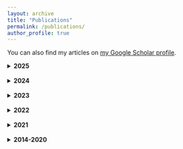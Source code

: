 ```yaml
---
layout: archive
title: "Publications"
permalink: /publications/
author_profile: true
---
```


You can also find my articles on [my Google Scholar profile](https://scholar.google.com/citations?user=gfxEXdAAAAAJ&hl=en).

<details markdown=1>
<summary><b>2025</b></summary>

* R. Lettmoden, **P. M. Achanccaray Diaz**, K. Bittner, M. Gerke. [*MultiGFM: Multi-temporal Framework for Multi-modal Geospatial Foundation Models*](https://www.dgpf.de/src/tagung/jt2025/proceedings/paper/10_3LT2025_Lettmoden_et_al.pdf), Dreiländertagung der DGPF, der OVG und der SGPF, 2025, 182-200.
* Saba, F., **Achanccaray, P.**, and Gerke, M. [*Land use/Land cover mapping to monitor dead tree areas using multi-modal, multi-temporal Remote Sensing imagery and a deep learning model*](https://meetingorganizer.copernicus.org/EGU25/EGU25-6990.html), EGU General Assembly 2025, Vienna, Austria, EGU25-6990. DOI:10.5194/egusphere-egu25-6990.
* Rohrer M, Backhaus J, Bestmann U, De Arriba López V, **Achanccaray P**, Gerke M, et al. [*Experimental studies on multi-scale data-driven methods within the framework of structural health monitoring*](https://onlinelibrary.wiley.com/doi/full/10.1002/cend.202400036). Civil Engineering Design. 2025. DOI:10.1002/cend.202400036.

</details>
<br />

<details markdown=1>
<summary><b>2024</b></summary>

* Harb, S., **Achanccaray, P.**, Maboudi, M., & Gerke, M. (2024). [*Multi-temporal crack segmentation in concrete structure using deep learning approaches*](https://arxiv.org/abs/2411.04620). arXiv preprint arXiv:2411.04620

* Nyandwi, E., Gerke, M. & **Achanccaray, P**. [*Local Evaluation of Large-scale Remote Sensing Machine Learning-generated Building and Road Dataset: The Case of Rwanda*](https://link.springer.com/article/10.1007/s41064-024-00297-9). PFG (2024), DOI:10.1007/s41064-024-00297-9

* Heinrich, A., Mende, V., Wesche, L., & **Achanccaray, P**. (2024). [*Database of recorded serial manufactured MLK-buildings (GDR) (Release 2) [Data set]*](https://doi.org/10.24355/dbbs.084-202403130624-0), DOI:10.24355/dbbs.084-202403130624-0

* A. Alamouri, J. Backhaus, V. De Arriba López, **P. M. Achanccaray Diaz**, M. Gerke. [*High-Resolution Data Capture and Interpretation in Support of Port Infrastructure Maintenance*](https://www.dgpf.de/src/tagung/jt2024/proceedings/paper/18_dgpf2024_Alamouri_et_al.pdf),DGPF-Jahrestagung, 2024, 269-278.

* M. Gerke, **P. M. Achanccaray Diaz**, S. Fekete, M. Figge, N. Fohrer, S. Giutronich, P. Keldenich, S. Lutz, M. Perk, A. Reinhardt, C. Richter, C. Rieck, B. Riedel, T. Riedemann, F. Saba, K. Schrader, A. Schröter, D. Szafranski, A. Taghavi, P. Wagner. [*Extremwettermanagement mit digitalen Multiskalen-Methoden: Das EXDIMUM-Projekt*](https://www.dgpf.de/src/tagung/jt2024/proceedings/paper/19_dgpf2024_Gerke_et_al.pdf),DGPF-Jahrestagung, 2024, 279-294.


</details>
<br />


<details markdown=1>
<summary><b>2023</b></summary>


* **Achanccaray, P.**, Gerke, M., Wesche, L., Hoyer, S., Thiele, K., Knufinke, U., and Krafczyk, C.: [*On the assessment of instance segmentation for the automatic detection of specific constructions from very high resolution airborne imagery*](https://isprs-archives.copernicus.org/articles/XLVIII-1-W2-2023/1303/2023/), Int. Arch. Photogramm. Remote Sens. Spatial Inf. Sci., XLVIII-1/W2-2023, 1303–1309, DOI: 10.5194/isprs-archives-XLVIII-1-W2-2023-1303-2023, 2023

* Wesche, L., **Achanccaray Diaz, P.**, Hoyer, S., Knufinke, U., Gerke, M., Krafczyk, C., & Thiele, K. (2023). [*Dataset of german steel system halls from the period of high modernism [Data set]*](https://leopard.tu-braunschweig.de/receive/dbbs_mods_00072870), DOI: 10.24355/dbbs.084-202305261242-0

* Leonhard Wesche, Sebastian Hoyer, Ulrich Knufinke, **Pedro Achanccaray**, Christina Krafczyk, Markus Gerke and Klaus Thiele. [*Technologien für die Baudenkmalpflege: Erfassung und Analyse von Systemhallen der Hochmoderne*](https://denkmalpflege.niedersachsen.de/aktuelles/publikationen/berichte-zur-denkmalpflege-in-niedersachsen-2-2023-227534.html), in: Berichte zur Denkmalpflege in Niedersachsen 43 (2023), 2, pp. 61-65

* Wesche, L., **Achanccaray, P.**, Hoyer, S. (2023). [Serielle Gebäude und wie man sie findet - Eine Methodik der Künstlichen Intelligenz zur Gebäudeerfassung](https://www.degruyter.com/document/isbn/9783868597950/html). In Gisbertz, O., Escherich, M., Hoyer, S., Putz, A., Weber, C. & DFG-Netzwerk Bauforschung Jüngere Baubestände 1945+ (Ed.). _Reallabor Nachkriegsmoderne: Zum Umgang mit jüngeren Denkmalen_. JOVIS Verlag GmbH

* **Achanccaray, P.**, Gerke, M., Wesche, L., Hoyer, S., Thiele, K., Knufinke, U., Krafczyk, C. [*Automatic Detection of Specific Constructions on a Large Scale Using Deep Learning in Very High Resolution Airborne Imagery*](https://link.springer.com/article/10.1007/s41064-023-00237-z). Journal of Photogrammetry, Remote Sensing and Geoinformation science – PFG 91, pp. 189-209 (2023), DOI:10.1007/s41064-023-00237-z


</details>
<br />

<details markdown=1>
<summary><b>2022</b></summary>

* **Achanccaray, Pedro**, Gerke, Markus, Hoyer, Sebastian, Knufinke, Ulrich, Krafczyk, Christina, Thiele, Klaus and Wesche, Leonhard. [*"Deep Learning in der Denkmal-Inventarisation: Zur automatisierten luftbildbasierten Erfassung von Systembauwerken"*](https://www.degruyter.com/document/doi/10.1515/DKP-2022-2013/pdf) Die Denkmalpflege, 80, no. 2, 2022, pp. 162-16. DOI:10.1515/DKP-2022-2013
* Heinrich, A., Mende, V., Wesche, L., & **Achanccaray, P.** (2022). [*Database of recorded serial manufactured MLK-buildings (GDR) (Release 1) [Data set]*](https://leopard.tu-braunschweig.de/receive/dbbs_mods_00070760), DOI:10.24355/dbbs.084-202206080745-0
* Ramirez, W., **Achanccaray, P.** & Pacheco, M.A. [*A comparative study of Deep Learning architectures for Classification of Natural and Human-made Sea Events in SAR images*](https://link.springer.com/article/10.1007/s44163-022-00017-5). Discov Artif Intell 2, 1 (2022). DOI:10.1007/s44163-022-00017-5

</details>
<br />

<details markdown=1>
<summary><b>2021</b></summary>

* Bento, V., Kohler, M., **Diaz, P.** et al. [*Improving deep learning performance by using Explainable Artificial Intelligence (XAI) approaches*](https://link.springer.com/article/10.1007/s44163-021-00008-y). Discov Artif Intell 1, 9 (2021). DOI:10.1007/s44163-021-00008-y


</details>
<br />

<details markdown=1>
<summary><b>2014-2020</b></summary>

* Sanches, I. D., Feitosa, R. Q., Montibeller, B., **Achanccaray Diaz, P. M.**, Luiz, A. J. B., Soares, M. D., Prudente, V. H. R., Vieira, D. C., Maurano, L. E. P., Happ, P. N., Chamorro, J., and Oldoni, L. V.: [*First results of the LEM benchmark database for agricultural applications*](https://isprs-archives.copernicus.org/articles/XLIII-B5-2020/251/2020/), Int. Arch. Photogramm. Remote Sens. Spatial Inf. Sci., XLIII-B5-2020, 251–256, DOI:10.5194/isprs-archives-XLIII-B5-2020-251-2020, 2020
* Ramirez, W., **Achanccaray, P.**, Mendoza, L. F., and Pacheco, M. A. C.: [*Deep convolutional neural networks for weed detection in agricultural crops using optical aerial images*](https://ieeexplore.ieee.org/document/9165562), Int. Arch. Photogramm. Remote Sens. Spatial Inf. Sci., XLII-3/W12-2020, 551–555, DOI:10.5194/isprs-archives-XLII-3-W12-2020-551-2020, 2020
* Soares, Marinalva Dias, Luciano Vieira Dutra, Gilson Alexandre Ostwald Pedro da Costa, Raul Queiroz Feitosa, Rogério Galante Negri, and **Pedro Diaz**. [*A Meta-Methodology for Improving Land Cover and Land Use Classification with SAR Imagery*](https://www.mdpi.com/2072-4292/12/6/961). Remote Sensing 12, no. 6 (2020): 961, DOI:10.3390/rs12060961

* Sothe, Camile, Cláudia Maria De Almeida, Marcos Benedito Schimalski, Veraldo Liesenberg, and **Pedro Achanccaray Diaz**. [*Automatic tuning of segmentation parameters for tree crown delineation with VHR imagery*](https://www.tandfonline.com/doi/abs/10.1080/10106049.2019.1690056?journalCode=tgei20). Geocarto International (2019): 1-19, DOI:10.1080/10106049.2019.1690056

* Sanches, I. D., R. Q. Feitosa, **P. Achanccaray**, B. Montibeller, A. J. B. Luiz, M. D. Soares, V. H. R. Prudente, D. C. Vieira, and L. E. P. Maurano. [*LEM benchmark database for tropical agricultural remote sensing application*](https://isprs-archives.copernicus.org/articles/XLII-1/387/2018/). International Archives of the Photogrammetry, Remote Sensing & Spatial Information Sciences 42, no. 1 (2018), DOI: 10.5194/isprs-archives-XLII-1-387-2018
* Sanches, Ieda Del’Arco, Raul Queiroz Feitosa, **Pedro Marco Achanccaray Diaz**, Marinalva Dias Soares, Alfredo José Barreto Luiz, Bruno Schultz, and Luis Eduardo Pinheiro Maurano. [*Campo verde database: Seeking to improve agricultural remote sensing of tropical areas*](https://ieeexplore.ieee.org/document/8263605). IEEE Geoscience and Remote Sensing Letters 15, no. 3 (2018): 369-373, DOI: 10.1109/LGRS.2017.2789120

* Cué, L. E.; Bermudez, J. D.; **Achanccaray, P.**; Sanches, I. D.; Happ, P. N.; Feitosa, R. Q. [*A comparative analysis of deep learning techniques for crop type recognition in temperate and tropical regions from multitemporal SAR image sequences*](https://www.researchgate.net/publication/328761453_A_COMPARATIVE_ANALYSIS_OF_DEEP_LEARNING_TECHNIQUES_FOR_CROP_TYPE_RECOGNITION_IN_TEMPERATE_AND_TROPICAL_REGIONS_FROM_MULTITEMPORAL_SAR_IMAGE_SEQUENCES). Anais do XXVII Congresso Brasileiro de Cartografia e XXVI Exposicarta 6 a 9 de novembro de 2017, SBC, Rio de Janeiro – RJ, p. 730-734
* Bermúdez, J. D.; **Achanccaray, P.**; Sanches, I. D.; Cue, L.; Happ, P.; Feitosa, R. Q. [*Evaluation of recurrent neural networks for crop recognition from multitemporal remote sensing images*](https://www.researchgate.net/publication/328761192_EVALUATION_OF_RECURRENT_NEURAL_NETWORKS_FOR_CROP_RECOGNITION_FROM_MULTITEMPORAL_REMOTE_SENSING_IMAGES). Anais do XXVII Congresso Brasileiro de Cartografia e XXVI Exposicarta 6 a 9 de novembro de 2017, SBC, Rio de Janeiro – RJ, p. 800-804
* Bermudez, J.; Feitosa, Raul Q.; Cue, L.; **Achanccaray, P.**; Sanches, I. D. [*A comparative analysis of deep learning techniques for sub-tropical crop types recognition from multitemporal Optical/SAR image sequences*](https://ieeexplore.ieee.org/document/8097337). In: 2017 30TH SIBGRAPI Conference on Graphics, Patterns and Images (SIBGRAPI), p. 382–389, Oct 2017, DOI: 10.1109/SIBGRAPI.2017.57
* **Achanccaray, P.**; Feitosa, R. Q.; Rottensteiner, F.; Sanches, I. A.; Heipke, C. [*Spatial-temporal conditional random field based model for crop recognition in tropical regions*](https://ieeexplore.ieee.org/document/8127631). In: IEEE International Geoscience and Remote Sensing Symposium IGARSS, 2017, Fort Worth. IGARSS 2017 Proceedings, 2017. p. 3007-3010, DOI: 10.1109/IGARSS.2017.8127631
* **Achanccaray, P.**; Feitosa, R. Q.; Rottensteiner, F.; Sanches, I. A.; Heipke, C. [*Spatio-temporal Conditional Random Fields for recognition of sub-tropical crop types from multi-temporal images*](https://proceedings.science/sbsr/trabalhos/spatio-temporal-conditional-random-fields-for-recognition-of-sub-tropical-crop-t). In: XVIII Simpósio Brasileiro de Sensoriamento Remoto SBSR, 2017, Santos. p. 2539-2546

* Vega, Pedro J. Soto; Quirita, Victor A. Ayma; **Achanccaray, Pedro M.**; Tanscheit, Ricardo; Vellasco, Marley. [*A fuzzy inference system for multispectral image classification*](https://ieeexplore.ieee.org/document/7836268). In: 2016 IEEE ANDESCON, 2016, Arequipa. 2016 IEEE ANDESCON, 2016. p. 1-4, DOI:10.1109/ANDESCON.2016.7836268
* Happ, P. N.; Ferreira, R. S.; Costa, G. A. O. P.; Feitosa, R. Q.; Bentes, C.; Farias, R.; **Achanccaray, P. M.** [*InterSeg: A Distributed Image Segmentation Tool*](https://proceedings.utwente.nl/450/). In: GEOBIA 2016: Solutions and Synergies, Enschede. Netherlands. University of Twente Faculty of Geo-Information and Earth Observation, 2016, DOI: 10.3990/2.450
* Ayma Quirita, Victor Andres; **Achanccaray Diaz, Pedro**; Feitosa, Raul Q.; Happ, Patrick N.; Costa, Gilson A. O. P.; Klinger, Tobias; Heipke, Christian. [*Metaheuristics for Supervised Parameter Tuning of Multiresolution Segmentation*](https://ieeexplore.ieee.org/document/7519028). IEEE Geoscience and Remote Sensing Letters (Print), v. 13(9), p. 1364-1368, 2016, DOI:10.1109/LGRS.2016.2586499
* **Diaz, P. M. A.**, Feitosa, R. Q., Sanches, I. D., and Costa, G. A. O. P.: [*A Method to estimate temporal interaction in a conditional random field based approach for crop recognition*](https://isprs-archives.copernicus.org/articles/XLI-B7/205/2016/isprs-archives-XLI-B7-205-2016-relations.html), Int. Arch. Photogramm. Remote Sens. Spatial Inf. Sci., XLI-B7, 205-211, DOI:10.5194/isprs-archives-XLI-B7-205-2016, 2016

* Jimenez, Luis Ignacio; Plaza, Antonio; Ayma, Victor Andres; **Achanccaray, Pedro**; Costa, Gilson A.O.P.; Queiroz Feitosa, Raul. [*Segmentation as postprocessing for hyperspectral image classification*](https://ieeexplore.ieee.org/document/7313746). In: IEEE EUROCON 2015 International Conference on Computer as a Tool (EUROCON), 2015, Salamanca, Spain. p. 1-4, DOI:10.1109/EUROCON.2015.7313746
* **Achanccaray, P.**; Ayma, V. A.; Jimenez, L. I.; Garcia, S. B.; Happ, P. N.; Costa, G. A. O. P.; Feitosa, R. Q.; Plaza, A. [*SPT 3.1: A free software for automatic tuning of segmentation parameters in Optical, Hyperspectral and SAR images*](https://ieeexplore.ieee.org/document/7326785). In: International Geoscience and Remote Sensing Symposium 2015 (IGARSS 2015), Milan, Italy. p. 4332-4335, DOI:10.1109/IGARSS.2015.7326785
* Jimenez, L. I.; Ayma, V. A.; **Achanccaray, P.**; Costa, G. A. O. P.; Feitosa, R. Q.; Plaza, A. [*Segmentation as post processing for hyperspectral image classification*](https://ieeexplore.ieee.org/document/7326632). In: International Geoscience and Remote Sensing Symposium 2015 (IGARSS 2015), Milan, Italy. p. 3723-3726; DOI:10.1109/IGARSS.2015.7326632
* **Achanccaray, P.**; Ayma, V. A.; Jimenez, L. I.; Garcia, S. B.; Happ, P. N.; Feitosa, R. Q.; Plaza, A. *SPT 3.0: A free software for automatic segmentation parameters tuning*. In: Simposio Brasileiro De Sensoriamento Remoto, 17. (SBSR), 2015, João Pessoa, PB. Anais do 17mo Simpósio Brasileiro de Sensoriamento Remoto, João Pessoa, PB: INPE, 2015. p. 5578-5581

* **Achanccaray, P.**; Ayma, V. A.; Jimenez, L.; Garcia, S.; Happ, P.; Feitosa, R. Q.; Plaza, A., [*A free software tool for Automatic Tuning of Segmentation Parameters*](https://www.researchgate.net/publication/278963315_A_free_software_tool_for_Automatic_Tuning_of_Segmentation_Parameters). South-Eastern European Journal of Earth Observation and Geomatics, vol. 3, pp. 707-712, 2014


</details>
<br />